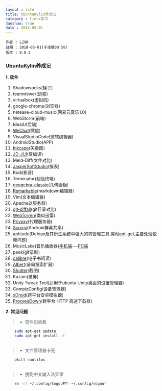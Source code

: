 ```yaml
---
layout : life
title: UbuntuKylin养成记
category : linux学习
duoshuo: true
date : 2018-05-01
---
```


	作者 : LZHD
	日期 : 2018-05-01(于凌晨00:50)
	版本 : 0.0.3

<!-- more -->

### UbuntuKylin养成记

**1. 软件**

1. Shadowsocks(梯子)
2. teamviewer(远程)
3. virtualbox(虚拟机)
4. google-chrome(浏览器)
5. netease-cloud-music(网易云音乐1.0)
6. WebStorm(前端)
7. IdeaIU(后端)
8. [WeChat](https://github.com/geeeeeeeeek/electronic-wechat)(微信)
9. VisualStudioCode(微软编辑器)
10. AndroidStudio(APP)
11. [Inkcape](https://inkscape.org)(矢量图)
12. [JD-JUI](http://jd.benow.ca)(反编译)
13. Meld-Diff(文件对比)
14. [JasperSoftStudio](https://community.jaspersoft.com/project/jaspersoft-studio)(报表)
15. Kodi(影音)
16. Terminator(超级终端)
17. [geogebra-classic](https://www.geogebra.org)(几何画板)
18. [Remarkable](http://remarkableapp.github.io)(markdown编辑器)
19. Vim(文本编辑器)
20. Apache2(服务器)
21. [git-diffall](https://github.com/LZHD/git-diffall)(git目录对比)
22. [WebTorren](https://webtorrent.io)(类似迅雷)
23. [Privoxy](http://www.privoxy.org)(代理服务器)
24. [Scrcpy](https://github.com/Genymobile/scrcpy)(Android屏幕共享)
25. aptitude(Debian及其衍生系统中强大的包管理工具,类似apt-get,主要处理依赖问题)
26. MusicLake(音乐播放器)[手机端](https://github.com/caiyonglong/MusicLake)---[PC端](https://github.com/sunzongzheng/music)
27. peek(gif录制)
28. [calibre](https://calibre-ebook.com/download_linux)(电子书阅读)
29. [Albert](https://github.com/albertlauncher/albert)(全局搜索扩展)
30. [Shutter](http://shutter-project.org)(截图)
31. Kazam(录屏)
32. Unity Tweak Tool(适用于ubuntu Unity桌面的设置管理器)
33. CompizConfig(设备管理器)
34. [xDroid](https://www.linzhuotech.com/index.php/home/index/down.html)(跨平台安卓模拟器)
35. [ProxyeeDown](https://github.com/proxyee-down-org/proxyee-down)(跨平台 HTTP 高速下载器)

**2. 常见问题**

>* 软件包依赖

```sh
    sudo apt-get update
    sudo apt-get install -f
   
```
>* 文件管理器卡死

```sh
    pkill nautilus
    
```
>* 搜狗中文输入法异常

```sh
    rm -rf ~/.config/SogouPY* ~/.config/sogou*

```